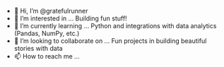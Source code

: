 - 👋 Hi, I’m @gratefulrunner
- 👀 I’m interested in ... Building fun stuff!
- 🌱 I’m currently learning ... Python and integrations with data analytics (Pandas, NumPy, etc.)
- 💞️ I’m looking to collaborate on ... Fun projects in building beautiful stories with data
- 📫 How to reach me ...

<!---
gratefulrunner/gratefulrunner is a ✨ special ✨ repository because its `README.md` (this file) appears on your GitHub profile.
You can click the Preview link to take a look at your changes.
--->
